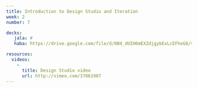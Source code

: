 ```yaml
---
title: Introduction to Design Studio and Iteration
week: 2
number: 7

decks:
   jala: #
   haba: https://drive.google.com/file/d/0B4_dUIH6mEXZdjgybExLcEFheG8/view?usp=sharing

resources:
  videos:
    -
      title: Design Studio video
      url: http://vimeo.com/37861987
---
```

